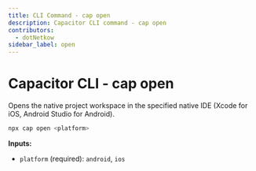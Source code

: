 ```yaml
---
title: CLI Command - cap open
description: Capacitor CLI command - cap open
contributors:
  - dotNetkow
sidebar_label: open
---
```


# Capacitor CLI - cap open

Opens the native project workspace in the specified native IDE (Xcode for iOS, Android Studio for Android).

```bash
npx cap open <platform>
```

<strong>Inputs:</strong>

- `platform` (required): `android`, `ios`
